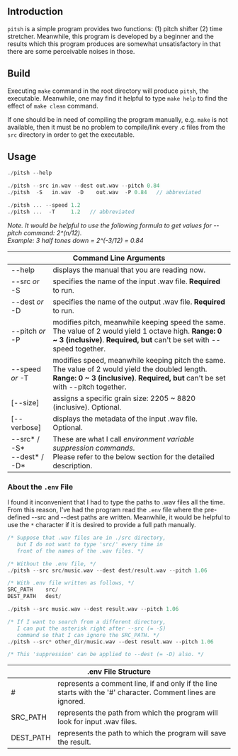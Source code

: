 ## Introduction
`pitsh` is a simple program provides two functions: (1) pitch shifter (2) time stretcher. Meanwhile, this program is developed by a beginner and the results which this program produces are somewhat unsatisfactory in that there are some perceivable noises in those.
## Build
Executing `make` command in the root directory will produce `pitsh`, the executable. Meanwhile, one may find it helpful to type `make help` to find the effect of `make clean` command.

If one should be in need of compiling the program manually, e.g. `make` is not available, then it must be no problem to compile/link every .c files from the `src` directory in order to get the executable.
## Usage
```c
./pitsh --help

./pitsh --src in.wav --dest out.wav --pitch 0.84
./pitsh  -S   in.wav  -D    out.wav  -P 0.84   // abbreviated

./pitsh ... --speed 1.2
./pitsh ...  -T     1.2   // abbreviated
```
<i>Note. It would be helpful to use the following formula to get values for --pitch command: 2^(n/12).<br>Example: 3 half tones down = 2^(-3/12) = 0.84</i>
<table>
   <thead>
      <tr>
         <th colspan="3">Command Line Arguments</th>
      </tr>
   </thead>
   <tbody>
      <tr>
         <td>--help</td>
         <td>displays the manual that you are reading now.</td>
      </tr>
      <tr>
         <td>--src <em>or</em> -S</td>
         <td>specifies the name of the input .wav file. <b>Required</b> to run.</td>
      </tr>
      <tr>
         <td>--dest <em>or</em> -D</td>
         <td>specifies the name of the output .wav file. <b>Required</b> to run.</td>
      </tr>
      <tr>
         <td>--pitch <em>or</em> -P</td>
         <td>modifies pitch, meanwhile keeping speed the same. The value of 2 would yield 1 octave high. <b>Range: 0 ~ 3 (inclusive)</b>. <b>Required, but</b> can't be set with --speed together.</td>
      </tr>
      <tr>
         <td>--speed <em>or</em> -T</td>
         <td>modifies speed, meanwhile keeping pitch the same. The value of 2 would yield the doubled length. <b>Range: 0 ~ 3 (inclusive)</b>. <b>Required, but</b> can't be set with --pitch together.</td>
      </tr>
      <tr>
         <td>[--size]</td>
         <td>assigns a specific grain size: 2205 ~ 8820 (inclusive). Optional.</td>
      </tr>
      <tr>
         <td>[--verbose]</td>
         <td>displays the metadata of the input .wav file. Optional.</td>
      </tr>
      <tr>
         <td>--src* / -S*<br>--dest* / -D*</td>
         <td>These are what I call <em>environment variable suppression commands</em>.<br>Please refer to the below section for the detailed description.</td>
      </tr>
   </tbody>
</table>

### About the `.env` File
I found it inconvenient that I had to type the paths to .wav files all the time. From this reason, I've had the program read the `.env` file where the pre-defined --src and --dest paths are written. Meanwhile, it would be helpful to use the `*` character if it is desired to provide a full path manually.
```c
/* Suppose that .wav files are in ./src directory,
   but I do not want to type 'src/' every time in
   front of the names of the .wav files. */

/* Without the .env file, */
./pitsh --src src/music.wav --dest dest/result.wav --pitch 1.06

/* With .env file written as follows, */
SRC_PATH    src/
DEST_PATH   dest/

./pitsh --src music.wav --dest result.wav --pitch 1.06

/* If I want to search from a different directory,
   I can put the asterisk right after --src (= -S)
   command so that I can ignore the SRC_PATH. */
./pitsh --src* other_dir/music.wav --dest result.wav --pitch 1.06

/* This 'suppression' can be applied to --dest (= -D) also. */
```
<table>
   <thead>
      <tr>
         <th colspan="3">.env File Structure</th>
      </tr>
   </thead>
   <tbody>
      <tr>
         <td>#</td>
         <td>represents a comment line, if and only if the line starts with the '#' character. Comment lines are ignored.</td>
      </tr>
      <tr>
         <td>SRC_PATH</td>
         <td>represents the path from which the program will look for input .wav files.</td>
      </tr>
      <tr>
         <td>DEST_PATH</td>
         <td>represents the path to which the program will save the result.</td>
      </tr>
   </tbody>
</table>
